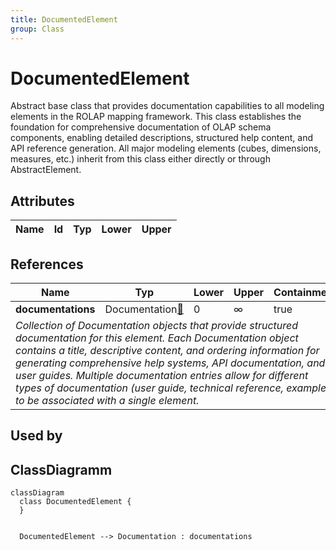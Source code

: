 ```yaml
---
title: DocumentedElement
group: Class
---
```


# DocumentedElement<a name="class-documentedelement"></a>

Abstract base class that provides documentation capabilities to all modeling elements in the ROLAP mapping framework. This class establishes the foundation for comprehensive documentation of OLAP schema components, enabling detailed descriptions, structured help content, and API reference generation. All major modeling elements (cubes, dimensions, measures, etc.) inherit from this class either directly or through AbstractElement.

## Attributes

<table>
  <thead>
    <tr>
      <th>Name</th>
      <th>Id</th>
      <th>Typ</th>
      <th>Lower</th>
      <th>Upper</th>
    </tr>
  </thead>
  <tbody>
  </tbody>
</table>

## References

<table>
  <thead>
    <tr>
      <th>Name</th>
      <th>Typ</th>
      <th>Lower</th>
      <th>Upper</th>
      <th>Containment</th>
    </tr>
  </thead>
  <tbody>
    <tr>
      <td><strong>documentations</strong></td>
      <td>Documentation<a href="./class-Documentation">🔗</a></td>
      <td>0</td>
      <td>&infin;</td>
      <td>true</td>
    </tr>
    <tr>
      <td colspan="5"><em>Collection of Documentation objects that provide structured documentation for this element. Each Documentation object contains a title, descriptive content, and ordering information for generating comprehensive help systems, API documentation, and user guides. Multiple documentation entries allow for different types of documentation (user guide, technical reference, examples) to be associated with a single element.</em></td>
    </tr>
  </tbody>
</table>



## Used by


## ClassDiagramm

```mermaid
classDiagram
  class DocumentedElement {
  }


  DocumentedElement --> Documentation : documentations

```
